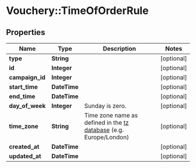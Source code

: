 # Vouchery::TimeOfOrderRule

## Properties
Name | Type | Description | Notes
------------ | ------------- | ------------- | -------------
**type** | **String** |  | [optional] 
**id** | **Integer** |  | [optional] 
**campaign_id** | **Integer** |  | [optional] 
**start_time** | **DateTime** |  | [optional] 
**end_time** | **DateTime** |  | [optional] 
**day_of_week** | **Integer** | Sunday is zero. | [optional] 
**time_zone** | **String** | Time zone name as defined in the [tz database](http://www.iana.org/time-zones) (e.g. Europe/London) | [optional] 
**created_at** | **DateTime** |  | [optional] 
**updated_at** | **DateTime** |  | [optional] 


